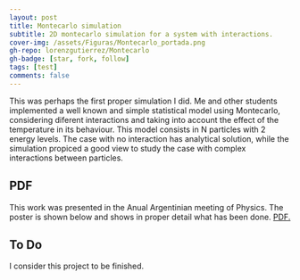 ```yaml
---
layout: post
title: Montecarlo simulation
subtitle: 2D montecarlo simulation for a system with interactions.
cover-img: /assets/Figuras/Montecarlo_portada.png
gh-repo: lorenzgutierrez/Montecarlo
gh-badge: [star, fork, follow]
tags: [test]
comments: false
---
```


This was perhaps the first proper simulation I did. Me and other students implemented a well known and simple statistical model using Montecarlo, considering diferent interactions and taking into account the effect of the temperature in its behaviour. This model consists in N particles with 2 energy levels. The case with no interaction has analytical solution, while the simulation propiced a good view to study the case with complex interactions between particles.

## PDF
This work was presented in the Anual Argentinian meeting of Physics. The poster is shown below and shows in proper detail what has been done.
<a href="/lorenzgutierrez.github.io/_posts/Simulaciones_de_Monte_Carlo.pdf" target="_blank">PDF.</a>


## To Do
I consider this project to be finished.
